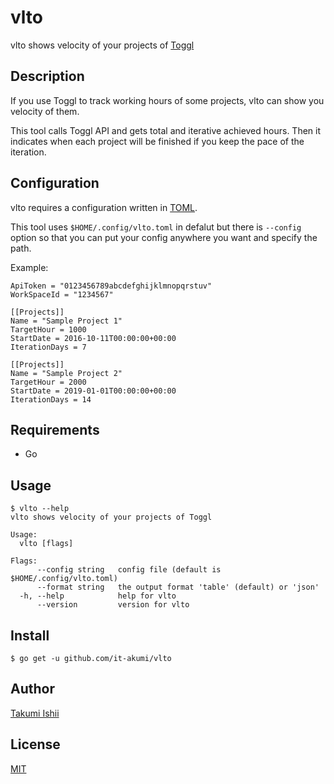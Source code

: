 vlto
====

vlto shows velocity of your projects of [Toggl](https://toggl.com)

## Description

If you use Toggl to track working hours of some projects, vlto can show you velocity of them.

This tool calls Toggl API and gets total and iterative achieved hours.
Then it indicates when each project will be finished if you keep
the pace of the iteration.

## Configuration

vlto requires a configuration written in [TOML](https://github.com/toml-lang/toml).

This tool uses `$HOME/.config/vlto.toml` in defalut but there is `--config` option
so that you can put your config anywhere you want and specify the path.

Example:

```
ApiToken = "0123456789abcdefghijklmnopqrstuv"
WorkSpaceId = "1234567"

[[Projects]]
Name = "Sample Project 1"
TargetHour = 1000
StartDate = 2016-10-11T00:00:00+00:00
IterationDays = 7

[[Projects]]
Name = "Sample Project 2"
TargetHour = 2000
StartDate = 2019-01-01T00:00:00+00:00
IterationDays = 14
```

## Requirements

* Go

## Usage

```
$ vlto --help
vlto shows velocity of your projects of Toggl

Usage:
  vlto [flags]

Flags:
      --config string   config file (default is $HOME/.config/vlto.toml)
      --format string   the output format 'table' (default) or 'json'
  -h, --help            help for vlto
      --version         version for vlto
```

## Install

```
$ go get -u github.com/it-akumi/vlto
```

## Author

[Takumi Ishii](https://github.com/it-akumi)

## License

[MIT](https://github.com/it-akumi/vlto/blob/master/LICENSE)
